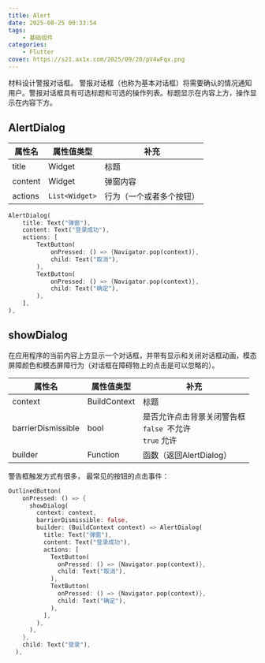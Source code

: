```yaml
---
title: Alert
date: 2025-08-25 00:33:54
tags:
	- 基础组件
categories:
	- Flutter
cover: https://s21.ax1x.com/2025/09/20/pV4wFqx.png
---
```




材料设计警报对话框。
警报对话框（也称为基本对话框）将需要确认的情况通知用户。警报对话框具有可选标题和可选的操作列表。标题显示在内容上方，操作显示在内容下方。

<!-- more -->



## AlertDialog



| 属性名  | 属性值类型     | 补充                     |
| ------- | -------------- | ------------------------ |
| title   | Widget         | 标题                     |
| content | Widget         | 弹窗内容                 |
| actions | `List<Widget>` | 行为（一个或者多个按钮） |

```dart
AlertDialog(
    title: Text("弹窗"),
    content: Text("登录成功"),
    actions: [
        TextButton(
            onPressed: () => {Navigator.pop(context)},
            child: Text("取消"),
        ),
        TextButton(
            onPressed: () => {Navigator.pop(context)},
            child: Text("确定"),
        ),
    ],
),
```



## showDialog

在应用程序的当前内容上方显示一个对话框，并带有显示和关闭对话框动画，模态屏障颜色和模态屏障行为（对话框在障碍物上的点击是可以忽略的）。

| 属性名             | 属性值类型   | 补充                                                         |
| ------------------ | ------------ | ------------------------------------------------------------ |
| context            | BuildContext | 标题                                                         |
| barrierDismissible | bool         | 是否允许点击背景关闭警告框<br />`false `不允许<br />`true` 允许 |
| builder            | Function     | 函数（返回AlertDialog）                                      |

警告框触发方式有很多， 最常见的按钮的点击事件：

```dart
OutlinedButton(
    onPressed: () => {
      showDialog(
        context: context,
        barrierDismissible: false,
        builder: (BuildContext context) => AlertDialog(
          title: Text("弹窗"),
          content: Text("登录成功"),
          actions: [
            TextButton(
              onPressed: () => {Navigator.pop(context)},
              child: Text("取消"),
            ),
            TextButton(
              onPressed: () => {Navigator.pop(context)},
              child: Text("确定"),
            ),
          ],
        ),
      ),
    },
    child: Text("登录"),
  ),
```

